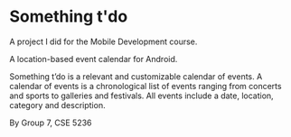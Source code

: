 Something t'do
=============

A project I did for the Mobile Development course. 

A location-based event calendar for Android. 

Something t’do is a relevant and customizable calendar of events. A
calendar of events is a chronological list of events ranging from
concerts and sports to galleries and festivals. All events include a date,
location, category and description.

By Group 7, CSE 5236
